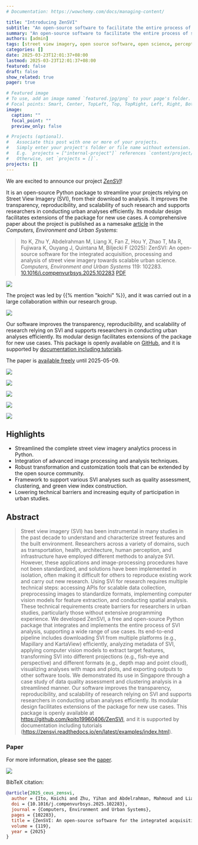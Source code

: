 ```yaml
---
# Documentation: https://wowchemy.com/docs/managing-content/

title: "Introducing ZenSVI"
subtitle: "An open-source software to facilitate the entire process of street view imagery analytics and supporting a wide range of use cases. Together with a paper in CEUS."
summary: "An open-source software to facilitate the entire process of street view imagery analytics and supporting a wide range of use cases. Together with a paper in CEUS."
authors: [admin]
tags: [street view imagery, open source software, open science, perception, urban planning, GIScience, GeoAI, computer vision, crowdsourcing, volunteered geographic information]
categories: []
date: 2025-03-23T12:01:37+08:00
lastmod: 2025-03-23T12:01:37+08:00
featured: false
draft: false
show_related: true
pager: true

# Featured image
# To use, add an image named `featured.jpg/png` to your page's folder.
# Focal points: Smart, Center, TopLeft, Top, TopRight, Left, Right, BottomLeft, Bottom, BottomRight.
image:
  caption: ""
  focal_point: ""
  preview_only: false

# Projects (optional).
#   Associate this post with one or more of your projects.
#   Simply enter your project's folder or file name without extension.
#   E.g. `projects = ["internal-project"]` references `content/project/deep-learning/index.md`.
#   Otherwise, set `projects = []`.
projects: []
---
```


We are excited to announce our project [_ZenSVI_](https://github.com/koito19960406/ZenSVI)!

It is an open-source Python package to streamline your projects relying on Street View Imagery (SVI), from their download to analysis.
It improves the transparency, reproducibility, and scalability of such research and supports researchers in conducting urban analyses efficiently.
Its modular design facilitates extensions of the package for new use cases.
A comprehensive paper about the project is published as a namesake [article](https://doi.org/10.1016/j.compenvurbsys.2025.102283) in the _Computers, Environment and Urban Systems_:

> Ito K, Zhu Y, Abdelrahman M, Liang X, Fan Z, Hou Y, Zhao T, Ma R, Fujiwara K, Ouyang J, Quintana M, Biljecki F (2025): ZenSVI: An open-source software for the integrated acquisition, processing and analysis of street view imagery towards scalable urban science. _Computers, Environment and Urban Systems_ 119: 102283.
> [<i class="ai ai-doi-square ai"></i>10.1016/j.compenvurbsys.2025.102283](https://doi.org/10.1016/j.compenvurbsys.2025.102283) [<i class="far fa-file-pdf"></i> PDF](/publication/2025-ceus-zensvi/2025-ceus-zensvi.pdf)</i>

![](1.png)

The project was led by {{% mention "koichi" %}}, and it was carried out in a large collaboration within our research group.

![](2.png)

Our software improves the transparency, reproducibility, and scalability of research relying on SVI and supports researchers in conducting urban analyses efficiently. Its modular design facilitates extensions of the package for new use cases. This package is openly available on [GitHub](https://github.com/koito19960406/ZenSVI), and it is supported by [documentation including tutorials](https://zensvi.readthedocs.io/en/latest/index.html).

The paper is [available freely](https://authors.elsevier.com/a/1kn-6jFQh4Moj) until 2025-05-09.

![](3.png)

![](4.png)

![](5.png)

![](6.png)

![](7.png)

## Highlights

+ Streamlined the complete street view imagery analytics process in Python.
+ Integration of advanced image processing and analysis techniques.
+ Robust transformation and customization tools that can be extended by the open source community.
+ Framework to support various SVI analyses such as quality assessment, clustering, and green view index construction.
+ Lowering technical barriers and increasing equity of participation in urban studies.

## Abstract

> Street view imagery (SVI) has been instrumental in many studies in the past decade to understand and characterize street features and the built environment. Researchers across a variety of domains, such as transportation, health, architecture, human perception, and infrastructure have employed different methods to analyze SVI. However, these applications and image-processing procedures have not been standardized, and solutions have been implemented in isolation, often making it difficult for others to reproduce existing work and carry out new research. Using SVI for research requires multiple technical steps: accessing APIs for scalable data collection, preprocessing images to standardize formats, implementing computer vision models for feature extraction, and conducting spatial analysis. These technical requirements create barriers for researchers in urban studies, particularly those without extensive programming experience. We developed ZenSVI, a free and open-source Python package that integrates and implements the entire process of SVI analysis, supporting a wide range of use cases. Its end-to-end pipeline includes downloading SVI from multiple platforms (e.g., Mapillary and KartaView) efficiently, analyzing metadata of SVI, applying computer vision models to extract target features, transforming SVI into different projections (e.g., fish-eye and perspective) and different formats (e.g., depth map and point cloud), visualizing analyses with maps and plots, and exporting outputs to other software tools. We demonstrated its use in Singapore through a case study of data quality assessment and clustering analysis in a streamlined manner. Our software improves the transparency, reproducibility, and scalability of research relying on SVI and supports researchers in conducting urban analyses efficiently. Its modular design facilitates extensions of the package for new use cases. This package is openly available at https://github.com/koito19960406/ZenSVI, and it is supported by documentation including tutorials (https://zensvi.readthedocs.io/en/latest/examples/index.html).

### Paper 

For more information, please see the [paper](/publication/2025-ceus-zensvi/).

[![](page-one.png)](/publication/2025-ceus-zensvi/)

BibTeX citation:
```bibtex
@article{2025_ceus_zensvi,
  author = {Ito, Koichi and Zhu, Yihan and Abdelrahman, Mahmoud and Liang, Xiucheng and Fan, Zicheng and Hou, Yujun and Zhao, Tianhong and Ma, Rui and Fujiwara, Kunihiko and Ouyang, Jiani and Quintana, Matias and Biljecki, Filip},
  doi = {10.1016/j.compenvurbsys.2025.102283},
  journal = {Computers, Environment and Urban Systems},
  pages = {102283},
  title = {ZenSVI: An open-source software for the integrated acquisition, processing and analysis of street view imagery towards scalable urban science},
  volume = {119},
  year = {2025}
}
```


